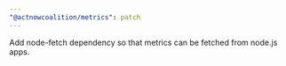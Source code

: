 ```yaml
---
"@actnowcoalition/metrics": patch
---
```


Add node-fetch dependency so that metrics can be fetched from node.js apps.
